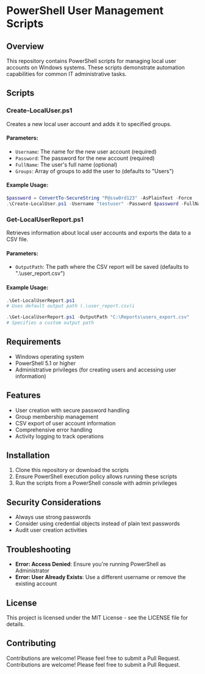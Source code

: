 # PowerShell User Management Scripts  

## Overview  
This repository contains PowerShell scripts for managing local user accounts on Windows systems. These scripts demonstrate automation capabilities for common IT administrative tasks.  

## Scripts  

### Create-LocalUser.ps1  
Creates a new local user account and adds it to specified groups.  

#### Parameters:  
- `Username`: The name for the new user account (required)  
- `Password`: The password for the new account (required)  
- `FullName`: The user's full name (optional)  
- `Groups`: Array of groups to add the user to (defaults to "Users")  

#### Example Usage:  
```powershell  
$password = ConvertTo-SecureString "P@ssw0rd123" -AsPlainText -Force  
.\Create-LocalUser.ps1 -Username "testuser" -Password $password -FullName "Test User" -Groups @("Users", "Remote Desktop Users")
```

### Get-LocalUserReport.ps1  
Retrieves information about local user accounts and exports the data to a CSV file.  

#### Parameters:  
- `OutputPath`: The path where the CSV report will be saved (defaults to ".\user_report.csv")  

#### Example Usage:  
```powershell  
.\Get-LocalUserReport.ps1  
# Uses default output path (.\user_report.csv)i  

.\Get-LocalUserReport.ps1 -OutputPath "C:\Reports\users_export.csv"  
# Specifies a custom output path
```

## Requirements
- Windows operating system
- PowerShell 5.1 or higher
- Administrative privileges (for creating users and accessing user information)

## Features
- User creation with secure password handling
- Group membership management
- CSV export of user account information
- Comprehensive error handling
- Activity logging to track operations

## Installation  
1. Clone this repository or download the scripts  
2. Ensure PowerShell execution policy allows running these scripts  
3. Run the scripts from a PowerShell console with admin privileges  

## Security Considerations  
- Always use strong passwords  
- Consider using credential objects instead of plain text passwords  
- Audit user creation activities  

## Troubleshooting  
- **Error: Access Denied**: Ensure you're running PowerShell as Administrator  
- **Error: User Already Exists**: Use a different username or remove the existing account  

## License  
This project is licensed under the MIT License - see the LICENSE file for details.  

## Contributing  
Contributions are welcome! Please feel free to submit a Pull Request.
Contributions are welcome! Please feel free to submit a Pull Request.
